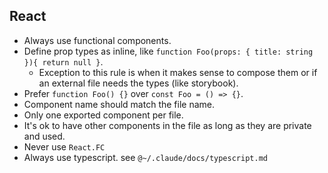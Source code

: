 ## React

- Always use functional components.
- Define prop types as inline, like `function Foo(props: { title: string }){ return null }`.
  - Exception to this rule is when it makes sense to compose them or if an external file needs the types (like storybook).
- Prefer `function Foo() {}` over `const Foo = () => {}`.
- Component name should match the file name.
- Only one exported component per file.
- It's ok to have other components in the file as long as they are private and used.
- Never use `React.FC`
- Always use typescript. see `@~/.claude/docs/typescript.md`

